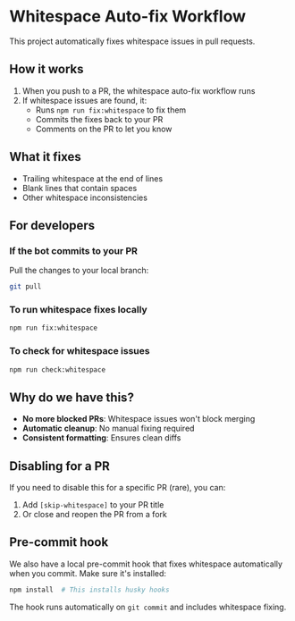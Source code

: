 # Whitespace Auto-fix Workflow

This project automatically fixes whitespace issues in pull requests.

## How it works

1. When you push to a PR, the whitespace auto-fix workflow runs
2. If whitespace issues are found, it:
   - Runs `npm run fix:whitespace` to fix them
   - Commits the fixes back to your PR
   - Comments on the PR to let you know

## What it fixes

- Trailing whitespace at the end of lines
- Blank lines that contain spaces
- Other whitespace inconsistencies

## For developers

### If the bot commits to your PR

Pull the changes to your local branch:

```bash
git pull
```

### To run whitespace fixes locally

```bash
npm run fix:whitespace
```

### To check for whitespace issues

```bash
npm run check:whitespace
```

## Why do we have this?

- **No more blocked PRs**: Whitespace issues won't block merging
- **Automatic cleanup**: No manual fixing required
- **Consistent formatting**: Ensures clean diffs

## Disabling for a PR

If you need to disable this for a specific PR (rare), you can:

1. Add `[skip-whitespace]` to your PR title
2. Or close and reopen the PR from a fork

## Pre-commit hook

We also have a local pre-commit hook that fixes whitespace automatically when you commit. Make sure it's installed:

```bash
npm install  # This installs husky hooks
```

The hook runs automatically on `git commit` and includes whitespace fixing.
